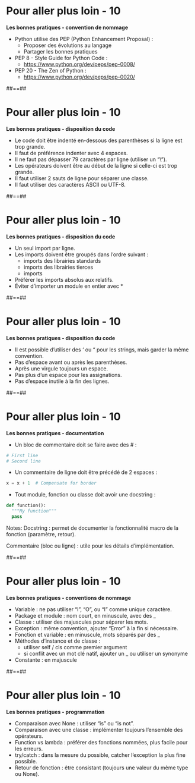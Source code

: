 <!-- .slide: -->

# Pour aller plus loin - 10

**Les bonnes pratiques - convention de nommage**

* Python utilise des PEP (Python Enhancement Proposal) :
  * Proposer des évolutions au langage
  * Partager les bonnes pratiques
* PEP 8 - Style Guide for Python Code :
  * https://www.python.org/dev/peps/pep-0008/
* PEP 20 - The Zen of Python :
  * https://www.python.org/dev/peps/pep-0020/

##==##
<!-- .slide: -->

# Pour aller plus loin - 10

**Les bonnes pratiques - disposition du code**

* Le code doit être indenté en-dessous des parenthèses si la ligne est trop grande.
* Il faut de préférence indenter avec 4 espaces.
* Il ne faut pas dépasser 79 caractères par ligne (utiliser un “\”).
* Les opérateurs doivent être au début de la ligne si celle-ci est trop grande.
* Il faut utiliser 2 sauts de ligne pour séparer une classe.
* Il faut utiliser des caractères ASCII ou UTF-8.

##==##
<!-- .slide: -->

# Pour aller plus loin - 10

**Les bonnes pratiques - disposition du code**

* Un seul import par ligne.
* Les imports doivent être groupés dans l’ordre suivant :
  * imports des librairies standards
  * imports des librairies tierces
  * imports
* Préférer les imports absolus aux relatifs.
* Éviter d’importer un module en entier avec *

##==##
<!-- .slide: -->

# Pour aller plus loin - 10

**Les bonnes pratiques - disposition du code**

* Il est possible d’utiliser des ‘ ou “ pour les strings, mais garder la même convention.
* Pas d’espace avant ou après les parenthèses.
* Après une virgule toujours un espace.
* Pas plus d’un espace pour les assignations.
* Pas d’espace inutile à la fin des lignes.

##==##
<!-- .slide: class="with-code" -->

# Pour aller plus loin - 10

**Les bonnes pratiques - documentation**

* Un bloc de commentaire doit se faire avec des # :

```python
# First line
# Second line
```

<!-- .element: class="big-code" -->

* Un commentaire de ligne doit être précédé de 2 espaces :

```python
x = x + 1  # Compensate for border
```

<!-- .element: class="big-code" -->

* Tout module, fonction ou classe doit avoir une docstring :

```python
def function():
  """My function"""
  pass
```

<!-- .element: class="big-code" -->

Notes:
Docstring : permet de documenter la fonctionnalité macro de la fonction (paramètre, retour).

Commentaire (bloc ou ligne) : utile pour les détails d’implémentation.

##==##
<!-- .slide: -->

# Pour aller plus loin - 10

**Les bonnes pratiques - conventions de nommage**

* Variable : ne pas utiliser “l”, “O”, ou “I” comme unique caractère.
* Package et module : nom court, en minuscule, avec des _
* Classe : utiliser des majuscules pour séparer les mots.
* Exception : même convention, ajouter “Error” à la fin si nécessaire.
* Fonction et variable : en minuscule, mots séparés par des _
* Méthodes d’instance et de classe :
  * utiliser self / cls comme premier argument
  * si conflit avec un mot clé natif, ajouter un _ ou utiliser un synonyme
* Constante : en majuscule

##==##
<!-- .slide: -->

# Pour aller plus loin - 10

**Les bonnes pratiques - programmation**

* Comparaison avec None : utiliser “is” ou “is not”.
* Comparaison avec une classe : implémenter toujours l’ensemble des opérateurs.
* Function vs lambda : préférer des fonctions nommées, plus facile pour les erreurs.
* try/catch : dans la mesure du possible, catcher l’exception la plus fine possible.
* Retour de fonction : être consistant (toujours une valeur du même type ou None).
